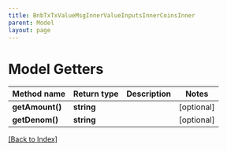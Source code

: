```yaml
---
title: BnbTxTxValueMsgInnerValueInputsInnerCoinsInner
parent: Model
layout: page
---
```


# Model Getters

Method name | Return type | Description | Notes
------------ | ------------- | ------------- | -------------
**getAmount()** | **string** |  | [optional]
**getDenom()** | **string** |  | [optional]

[[Back to Index]](../index.md)
